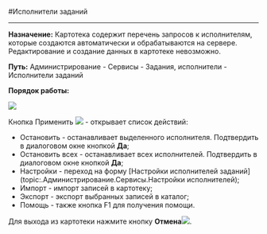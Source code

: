 ﻿#Исполнители заданий


----------

**Назначение:** Картотека содержит перечень запросов к исполнителям, которые создаются автоматически и обрабатываются на сервере. Редактирование и создание данных в картотеке невозможно.

**Путь:** Администрирование - Сервисы - Задания, исполнители - Исполнители заданий

**Порядок работы:**

![](topic:Администрирование.AddFiles.Screenshot_11071.jpg)

Кнопка Применить ![](topic:.Администрирование.AddFiles.Btn_OK.png) - открывает список действий:

 - Остановить - останавливает выделенного исполнителя. Подтвердить в диалоговом окне кнопкой **Да**;
 - Остановить всех - останавливает всех  исполнителей. Подтвердить в диалоговом окне кнопкой **Да**;
 - Настройки - переход на форму [Настройки исполнителей заданий](topic:.Администрирование.Сервисы.Настройки исполнителей);
 - Импорт - импорт записей в картотеку;
 - Экспорт - экспорт выбранных записей в каталог;
 - Помощь - также кнопка F1 для получения помощи.


Для выхода из картотеки нажмите кнопку **Отмена**![](topic:Администрирование.AddFiles.BtnCloseCancel.png).

